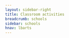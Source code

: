 ```yaml
---
layout: sidebar-right
title: Classroom activities
breadcrumb: schools
sidebar: schools
hnav: lbarts
---
```

